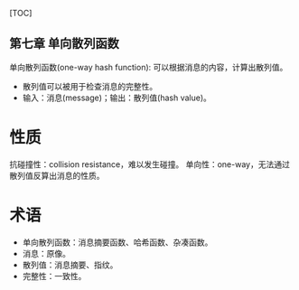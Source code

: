 [TOC]

第七章 单向散列函数
---

单向散列函数(one-way hash function): 可以根据消息的内容，计算出散列值。
* 散列值可以被用于检查消息的完整性。
* 输入：消息(message)；输出：散列值(hash value)。

# 性质
抗碰撞性：collision resistance，难以发生碰撞。
单向性：one-way，无法通过散列值反算出消息的性质。

# 术语
* 单向散列函数：消息摘要函数、哈希函数、杂凑函数。
* 消息：原像。
* 散列值：消息摘要、指纹。
* 完整性：一致性。